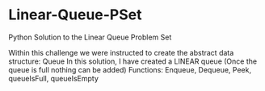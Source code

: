 # Linear-Queue-PSet
Python Solution to the Linear Queue Problem Set

Within this challenge we were instructed to create the abstract data structure: Queue
In this solution, I have created a LINEAR queue (Once the queue is full nothing can be added)
Functions: Enqueue, Dequeue, Peek, queueIsFull, queueIsEmpty
